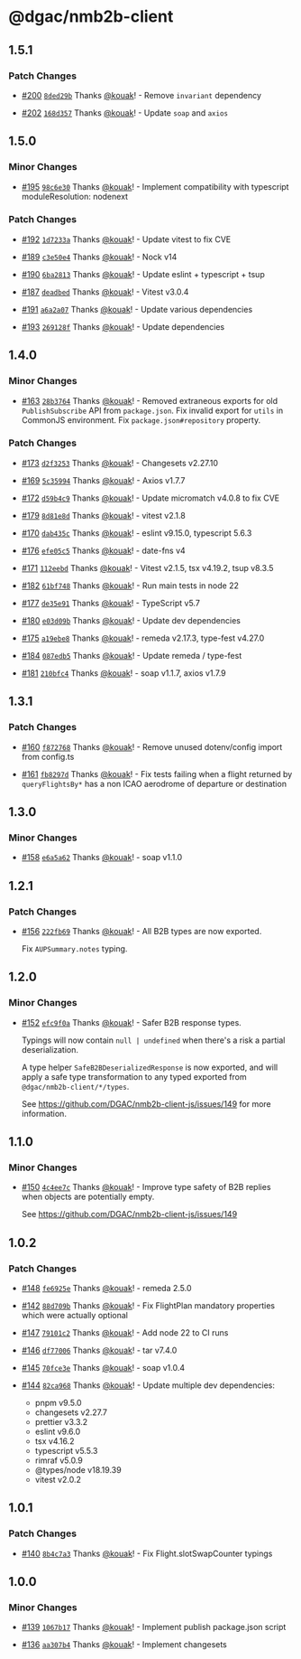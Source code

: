 # @dgac/nmb2b-client

## 1.5.1

### Patch Changes

- [#200](https://github.com/DGAC/nmb2b-client-js/pull/200) [`8ded29b`](https://github.com/DGAC/nmb2b-client-js/commit/8ded29bed84da78ba8390efafd295d642b44e203) Thanks [@kouak](https://github.com/kouak)! - Remove `invariant` dependency

- [#202](https://github.com/DGAC/nmb2b-client-js/pull/202) [`168d357`](https://github.com/DGAC/nmb2b-client-js/commit/168d357f44162419fac6ede2371aac8cc2dfa940) Thanks [@kouak](https://github.com/kouak)! - Update `soap` and `axios`

## 1.5.0

### Minor Changes

- [#195](https://github.com/DGAC/nmb2b-client-js/pull/195) [`98c6e30`](https://github.com/DGAC/nmb2b-client-js/commit/98c6e307d88e8c4bcc43489359dd78bb45155932) Thanks [@kouak](https://github.com/kouak)! - Implement compatibility with typescript moduleResolution: nodenext

### Patch Changes

- [#192](https://github.com/DGAC/nmb2b-client-js/pull/192) [`1d7233a`](https://github.com/DGAC/nmb2b-client-js/commit/1d7233a4277f04fd9d216aa05b6dcb4fbeb75ffa) Thanks [@kouak](https://github.com/kouak)! - Update vitest to fix CVE

- [#189](https://github.com/DGAC/nmb2b-client-js/pull/189) [`c3e50e4`](https://github.com/DGAC/nmb2b-client-js/commit/c3e50e48f06da4a89f85446fb6aca863f574abd8) Thanks [@kouak](https://github.com/kouak)! - Nock v14

- [#190](https://github.com/DGAC/nmb2b-client-js/pull/190) [`6ba2813`](https://github.com/DGAC/nmb2b-client-js/commit/6ba2813bee2694526aeb13fd9960a42fd5adb2eb) Thanks [@kouak](https://github.com/kouak)! - Update eslint + typescript + tsup

- [#187](https://github.com/DGAC/nmb2b-client-js/pull/187) [`deadbed`](https://github.com/DGAC/nmb2b-client-js/commit/deadbede4d0b2a977ab07a450348f401bfe0e3cb) Thanks [@kouak](https://github.com/kouak)! - Vitest v3.0.4

- [#191](https://github.com/DGAC/nmb2b-client-js/pull/191) [`a6a2a07`](https://github.com/DGAC/nmb2b-client-js/commit/a6a2a07d096b3543f35ad682b710e65e48755882) Thanks [@kouak](https://github.com/kouak)! - Update various dependencies

- [#193](https://github.com/DGAC/nmb2b-client-js/pull/193) [`269128f`](https://github.com/DGAC/nmb2b-client-js/commit/269128fe88a3a408c372661c5405f74e4a7e316e) Thanks [@kouak](https://github.com/kouak)! - Update dependencies

## 1.4.0

### Minor Changes

- [#163](https://github.com/DGAC/nmb2b-client-js/pull/163) [`28b3764`](https://github.com/DGAC/nmb2b-client-js/commit/28b3764f4d7a22416e787f53fbd8d754fdf876a6) Thanks [@kouak](https://github.com/kouak)! - Removed extraneous exports for old `PublishSubscribe` API from `package.json`.
  Fix invalid export for `utils` in CommonJS environment.
  Fix `package.json#repository` property.

### Patch Changes

- [#173](https://github.com/DGAC/nmb2b-client-js/pull/173) [`d2f3253`](https://github.com/DGAC/nmb2b-client-js/commit/d2f3253c8065735bc74238d7c6ace030bb57372c) Thanks [@kouak](https://github.com/kouak)! - Changesets v2.27.10

- [#169](https://github.com/DGAC/nmb2b-client-js/pull/169) [`5c35994`](https://github.com/DGAC/nmb2b-client-js/commit/5c35994156fba6bb2e25d5afae54692832864844) Thanks [@kouak](https://github.com/kouak)! - Axios v1.7.7

- [#172](https://github.com/DGAC/nmb2b-client-js/pull/172) [`d59b4c9`](https://github.com/DGAC/nmb2b-client-js/commit/d59b4c9fd100e2b3ea4ea7f6fe7bca3c7fe96621) Thanks [@kouak](https://github.com/kouak)! - Update micromatch v4.0.8 to fix CVE

- [#179](https://github.com/DGAC/nmb2b-client-js/pull/179) [`8d81e8d`](https://github.com/DGAC/nmb2b-client-js/commit/8d81e8d0643a2c103d092fff706edb40cf9ccaaa) Thanks [@kouak](https://github.com/kouak)! - vitest v2.1.8

- [#170](https://github.com/DGAC/nmb2b-client-js/pull/170) [`dab435c`](https://github.com/DGAC/nmb2b-client-js/commit/dab435cc0fb6e9808b249f9bd5f9cb6ce0fd024c) Thanks [@kouak](https://github.com/kouak)! - eslint v9.15.0, typescript 5.6.3

- [#176](https://github.com/DGAC/nmb2b-client-js/pull/176) [`efe05c5`](https://github.com/DGAC/nmb2b-client-js/commit/efe05c5b7dea4aa379c785a89a4e27590ee1088c) Thanks [@kouak](https://github.com/kouak)! - date-fns v4

- [#171](https://github.com/DGAC/nmb2b-client-js/pull/171) [`112eebd`](https://github.com/DGAC/nmb2b-client-js/commit/112eebd2e7a8abdb22faa86ed3accf8496f79010) Thanks [@kouak](https://github.com/kouak)! - Vitest v2.1.5, tsx v4.19.2, tsup v8.3.5

- [#182](https://github.com/DGAC/nmb2b-client-js/pull/182) [`61bf748`](https://github.com/DGAC/nmb2b-client-js/commit/61bf748c2d50e968d429209f38d7a079a2f75175) Thanks [@kouak](https://github.com/kouak)! - Run main tests in node 22

- [#177](https://github.com/DGAC/nmb2b-client-js/pull/177) [`de35e91`](https://github.com/DGAC/nmb2b-client-js/commit/de35e91e4028ff1320e338bf2e0968795145a45d) Thanks [@kouak](https://github.com/kouak)! - TypeScript v5.7

- [#180](https://github.com/DGAC/nmb2b-client-js/pull/180) [`e03d09b`](https://github.com/DGAC/nmb2b-client-js/commit/e03d09bba81afe0c6ebf173f2f1a9cb5edd5e7ab) Thanks [@kouak](https://github.com/kouak)! - Update dev dependencies

- [#175](https://github.com/DGAC/nmb2b-client-js/pull/175) [`a19ebe8`](https://github.com/DGAC/nmb2b-client-js/commit/a19ebe8d52f3b1341e6b8d7b894b52060ba4fad6) Thanks [@kouak](https://github.com/kouak)! - remeda v2.17.3, type-fest v4.27.0

- [#184](https://github.com/DGAC/nmb2b-client-js/pull/184) [`087edb5`](https://github.com/DGAC/nmb2b-client-js/commit/087edb5a5cdd960e08fa8370547ee66595a86959) Thanks [@kouak](https://github.com/kouak)! - Update remeda / type-fest

- [#181](https://github.com/DGAC/nmb2b-client-js/pull/181) [`210bfc4`](https://github.com/DGAC/nmb2b-client-js/commit/210bfc4bca80b813e97d5a0a29b8aaf5a93c30b8) Thanks [@kouak](https://github.com/kouak)! - soap v1.1.7, axios v1.7.9

## 1.3.1

### Patch Changes

- [#160](https://github.com/DGAC/nmb2b-client-js/pull/160) [`f872768`](https://github.com/DGAC/nmb2b-client-js/commit/f872768eab6cf100f2fd6a06af885ecea73506db) Thanks [@kouak](https://github.com/kouak)! - Remove unused dotenv/config import from config.ts

- [#161](https://github.com/DGAC/nmb2b-client-js/pull/161) [`fb8297d`](https://github.com/DGAC/nmb2b-client-js/commit/fb8297dcdfed25288f8a2322879871a673900fef) Thanks [@kouak](https://github.com/kouak)! - Fix tests failing when a flight returned by `queryFlightsBy*` has a non ICAO aerodrome of departure or destination

## 1.3.0

### Minor Changes

- [#158](https://github.com/DGAC/nmb2b-client-js/pull/158) [`e6a5a62`](https://github.com/DGAC/nmb2b-client-js/commit/e6a5a62ba7735497dde76ac985e20c9965d13ef3) Thanks [@kouak](https://github.com/kouak)! - soap v1.1.0

## 1.2.1

### Patch Changes

- [#156](https://github.com/DGAC/nmb2b-client-js/pull/156) [`222fb69`](https://github.com/DGAC/nmb2b-client-js/commit/222fb693705980e2e262a9026b205eb770609d7d) Thanks [@kouak](https://github.com/kouak)! - All B2B types are now exported.

  Fix `AUPSummary.notes` typing.

## 1.2.0

### Minor Changes

- [#152](https://github.com/DGAC/nmb2b-client-js/pull/152) [`efc9f0a`](https://github.com/DGAC/nmb2b-client-js/commit/efc9f0a60cd9826ab9f8ba81184e15bc707604f7) Thanks [@kouak](https://github.com/kouak)! - Safer B2B response types.

  Typings will now contain `null | undefined` when there's a risk a partial deserialization.

  A type helper `SafeB2BDeserializedResponse` is now exported, and will apply a safe type transformation to any typed exported from `@dgac/nmb2b-client/*/types`.

  See https://github.com/DGAC/nmb2b-client-js/issues/149 for more information.

## 1.1.0

### Minor Changes

- [#150](https://github.com/DGAC/nmb2b-client-js/pull/150) [`4c4ee7c`](https://github.com/DGAC/nmb2b-client-js/commit/4c4ee7c2c9fce42169d23b164260180de7e8ba3c) Thanks [@kouak](https://github.com/kouak)! - Improve type safety of B2B replies when objects are potentially empty.

  See https://github.com/DGAC/nmb2b-client-js/issues/149

## 1.0.2

### Patch Changes

- [#148](https://github.com/DGAC/nmb2b-client-js/pull/148) [`fe6925e`](https://github.com/DGAC/nmb2b-client-js/commit/fe6925ed2c4ea90f1f22cc48377094b856e064b9) Thanks [@kouak](https://github.com/kouak)! - remeda 2.5.0

- [#142](https://github.com/DGAC/nmb2b-client-js/pull/142) [`88d709b`](https://github.com/DGAC/nmb2b-client-js/commit/88d709b83f0142c1fc9cc49860aa5c1416e2ceaa) Thanks [@kouak](https://github.com/kouak)! - Fix FlightPlan mandatory properties which were actually optional

- [#147](https://github.com/DGAC/nmb2b-client-js/pull/147) [`79101c2`](https://github.com/DGAC/nmb2b-client-js/commit/79101c20a3a87d138cb4978c75fd12a334e51480) Thanks [@kouak](https://github.com/kouak)! - Add node 22 to CI runs

- [#146](https://github.com/DGAC/nmb2b-client-js/pull/146) [`df77006`](https://github.com/DGAC/nmb2b-client-js/commit/df7700655cedbe236d5bde3d86b983477011b5dd) Thanks [@kouak](https://github.com/kouak)! - tar v7.4.0

- [#145](https://github.com/DGAC/nmb2b-client-js/pull/145) [`70fce3e`](https://github.com/DGAC/nmb2b-client-js/commit/70fce3e327d0d973cdc69b5b815be75b026e34a4) Thanks [@kouak](https://github.com/kouak)! - soap v1.0.4

- [#144](https://github.com/DGAC/nmb2b-client-js/pull/144) [`82ca968`](https://github.com/DGAC/nmb2b-client-js/commit/82ca96883a2e1f37b44317dc1668b8b0b50e7660) Thanks [@kouak](https://github.com/kouak)! - Update multiple dev dependencies:
  - pnpm v9.5.0
  - changesets v2.27.7
  - prettier v3.3.2
  - eslint v9.6.0
  - tsx v4.16.2
  - typescript v5.5.3
  - rimraf v5.0.9
  - @types/node v18.19.39
  - vitest v2.0.2

## 1.0.1

### Patch Changes

- [#140](https://github.com/DGAC/nmb2b-client-js/pull/140) [`8b4c7a3`](https://github.com/DGAC/nmb2b-client-js/commit/8b4c7a3bdce6c291c98082190b48fb85e2f4139b) Thanks [@kouak](https://github.com/kouak)! - Fix Flight.slotSwapCounter typings

## 1.0.0

### Minor Changes

- [#139](https://github.com/DGAC/nmb2b-client-js/pull/139) [`1067b17`](https://github.com/DGAC/nmb2b-client-js/commit/1067b17f7d0188dfc1fc9af1c0dd4a7c5115ac54) Thanks [@kouak](https://github.com/kouak)! - Implement publish package.json script

- [#136](https://github.com/DGAC/nmb2b-client-js/pull/136) [`aa307b4`](https://github.com/DGAC/nmb2b-client-js/commit/aa307b48443e5ea5b6bec569c84c3cb0153ca012) Thanks [@kouak](https://github.com/kouak)! - Implement changesets
